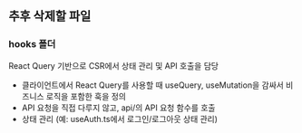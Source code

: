 ## 추후 삭제할 파일

### hooks 폴더
React Query 기반으로 CSR에서 상태 관리 및 API 호출을 담당
- 클라이언트에서 React Query를 사용할 때 useQuery, useMutation을 감싸서 비즈니스 로직을 포함한 훅을 정의
- API 요청을 직접 다루지 않고, api/의 API 요청 함수를 호출
- 상태 관리 (예: useAuth.ts에서 로그인/로그아웃 상태 관리)
